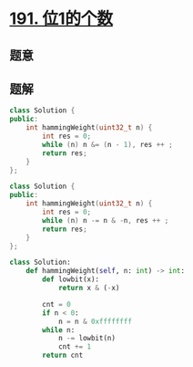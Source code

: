 #  [191. 位1的个数](https://leetcode-cn.com/problems/number-of-1-bits/)

## 题意



## 题解



```c++
class Solution {
public:
    int hammingWeight(uint32_t n) {
        int res = 0;
        while (n) n &= (n - 1), res ++ ;
        return res;
    }
};

class Solution {
public:
    int hammingWeight(uint32_t n) {
        int res = 0;
        while (n) n -= n & -n, res ++ ;
        return res;
    }
};
```



```python
class Solution:
    def hammingWeight(self, n: int) -> int:
        def lowbit(x):
            return x & (-x)

        cnt = 0
        if n < 0:
            n = n & 0xffffffff
        while n:
            n -= lowbit(n)
            cnt += 1
        return cnt
```

